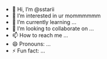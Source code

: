 - 👋 Hi, I’m @sstarii
- 👀 I’m interested in ur mommmmmm
- 🌱 I’m currently learning ...
- 💞️ I’m looking to collaborate on ...
- 📫 How to reach me ...
- 😄 Pronouns: ...
- ⚡ Fun fact: ...

<!---
sstarii/sstarii is a ✨ special ✨ repository because its `README.md` (this file) appears on your GitHub profile.
You can click the Preview link to take a look at your changes.
--->
